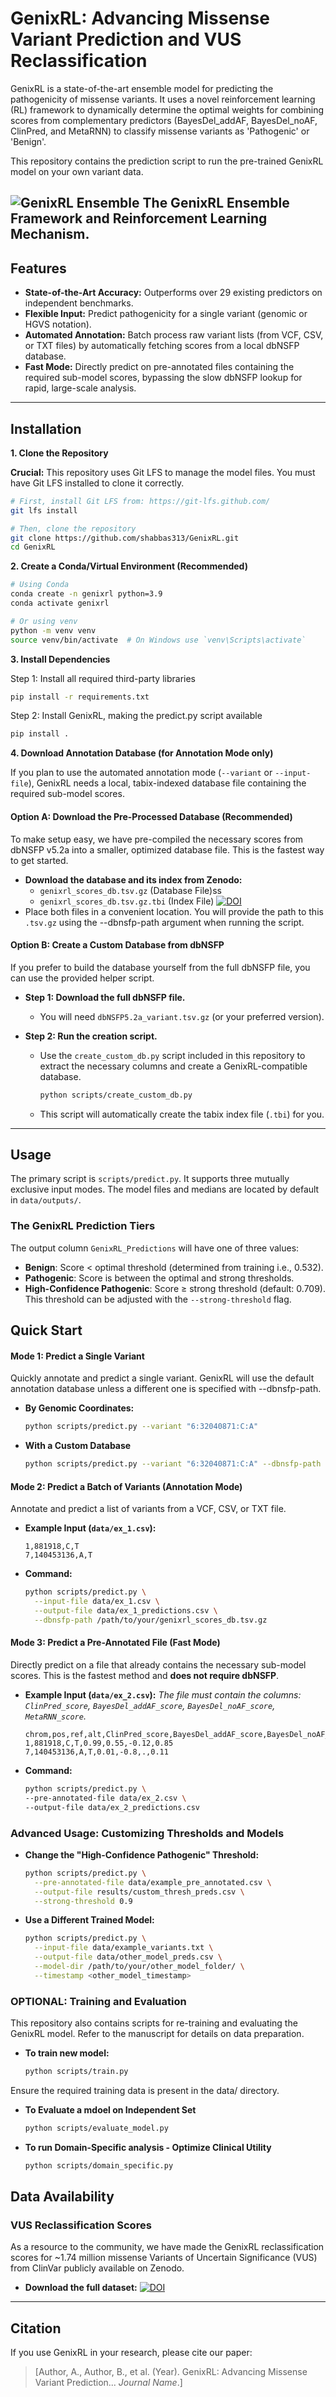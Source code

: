 # GenixRL: Advancing Missense Variant Prediction and VUS Reclassification

GenixRL is a state-of-the-art ensemble model for predicting the pathogenicity of missense variants. It uses a novel reinforcement learning (RL) framework to dynamically determine the optimal weights for combining scores from complementary predictors (BayesDel_addAF, BayesDel_noAF, ClinPred, and MetaRNN) to classify missense variants as 'Pathogenic' or 'Benign'.

This repository contains the prediction script to run the pre-trained GenixRL model on your own variant data.

![GenixRL Ensemble](data/framework-overview.png)
**The GenixRL Ensemble Framework and Reinforcement Learning Mechanism.**
---

## Features

-   **State-of-the-Art Accuracy:** Outperforms over 29 existing predictors on independent benchmarks.
-   **Flexible Input:** Predict pathogenicity for a single variant (genomic or HGVS notation).
-   **Automated Annotation:** Batch process raw variant lists (from VCF, CSV, or TXT files) by automatically fetching scores from a local dbNSFP database.
-   **Fast Mode:** Directly predict on pre-annotated files containing the required sub-model scores, bypassing the slow dbNSFP lookup for rapid, large-scale analysis.

---

## Installation

**1. Clone the Repository**

**Crucial:** This repository uses Git LFS to manage the model files. You must have Git LFS installed to clone it correctly.

```bash
# First, install Git LFS from: https://git-lfs.github.com/
git lfs install

# Then, clone the repository
git clone https://github.com/shabbas313/GenixRL.git
cd GenixRL
```

**2. Create a Conda/Virtual Environment (Recommended)**

```bash
# Using Conda
conda create -n genixrl python=3.9
conda activate genixrl

# Or using venv
python -m venv venv
source venv/bin/activate  # On Windows use `venv\Scripts\activate`
```

**3. Install Dependencies**

Step 1: Install all required third-party libraries
```bash
pip install -r requirements.txt
```
Step 2: Install GenixRL, making the predict.py script available
```bash
pip install .
```
**4. Download Annotation Database (for Annotation Mode only)**

If you plan to use the automated annotation mode (`--variant` or `--input-file`), GenixRL needs a local, tabix-indexed database file containing the required sub-model scores.

#### Option A: Download the Pre-Processed Database (Recommended)

To make setup easy, we have pre-compiled the necessary scores from dbNSFP v5.2a into a smaller, optimized database file. This is the fastest way to get started.

-   **Download the database and its index from Zenodo:**
    -   `genixrl_scores_db.tsv.gz` (Database File)ss
    -   `genixrl_scores_db.tsv.gz.tbi` (Index File)
    [![DOI](https://zenodo.org/badge/DOI/10.5281/zenodo.17151994.svg)](https://doi.org/10.5281/zenodo.17151994)
-   Place both files in a convenient location. You will provide the path to this `.tsv.gz` using the --dbnsfp-path argument when running the script.

#### Option B: Create a Custom Database from dbNSFP

If you prefer to build the database yourself from the full dbNSFP file, you can use the provided helper script.

-   **Step 1: Download the full dbNSFP file.**
    -   You will need `dbNSFP5.2a_variant.tsv.gz` (or your preferred version).

-   **Step 2: Run the creation script.**
    -   Use the `create_custom_db.py` script included in this repository to extract the necessary columns and create a GenixRL-compatible database.
        ```bash
        python scripts/create_custom_db.py
        ```
    -   This script will automatically create the tabix index file (`.tbi`) for you.
---

## Usage

The primary script is `scripts/predict.py`. It supports three mutually exclusive input modes.
The model files and medians are located by default in `data/outputs/`.

### The GenixRL Prediction Tiers

The output column `GenixRL_Predictions` will have one of three values:
-   **Benign**: Score < optimal threshold (determined from training i.e., 0.532).
-   **Pathogenic**: Score is between the optimal and strong thresholds.
-   **High-Confidence Pathogenic**: Score ≥ strong threshold (default: 0.709). This threshold can be adjusted with the `--strong-threshold` flag.

## Quick Start

#### Mode 1: Predict a Single Variant

Quickly annotate and predict a single variant. GenixRL will use the default annotation database unless a different one is specified with --dbnsfp-path.

-   **By Genomic Coordinates:**
	```bash
    python scripts/predict.py --variant "6:32040871:C:A"
    ```
-   **With  a Custom Database**
	```bash
    python scripts/predict.py --variant "6:32040871:C:A" --dbnsfp-path /path/to/your/dbNSFP5.2a_variant.tsv.gz
    ```
	
#### Mode 2: Predict a Batch of Variants (Annotation Mode)

Annotate and predict a list of variants from a VCF, CSV, or TXT file.

-   **Example Input (`data/ex_1.csv`):**
    ```
    1,881918,C,T
    7,140453136,A,T
    ```

-   **Command:**
    ```bash
    python scripts/predict.py \
      --input-file data/ex_1.csv \
      --output-file data/ex_1_predictions.csv \
      --dbnsfp-path /path/to/your/genixrl_scores_db.tsv.gz
    ```

#### Mode 3: Predict a Pre-Annotated File (Fast Mode)

Directly predict on a file that already contains the necessary sub-model scores. This is the fastest method and **does not require dbNSFP**.

-   **Example Input (`data/ex_2.csv`):**
    *The file must contain the columns: `ClinPred_score`, `BayesDel_addAF_score`, `BayesDel_noAF_score`, `MetaRNN_score`.*
    ```csv
    chrom,pos,ref,alt,ClinPred_score,BayesDel_addAF_score,BayesDel_noAF_score,MetaRNN_score
    1,881918,C,T,0.99,0.55,-0.12,0.85
    7,140453136,A,T,0.01,-0.8,.,0.11
    ```

-   **Command:**
    ```bash
    python scripts/predict.py \
	--pre-annotated-file data/ex_2.csv \
	--output-file data/ex_2_predictions.csv
    ```

### Advanced Usage: Customizing Thresholds and Models

-   **Change the "High-Confidence Pathogenic" Threshold:**
    ```bash
    python scripts/predict.py \
      --pre-annotated-file data/example_pre_annotated.csv \
      --output-file results/custom_thresh_preds.csv \
      --strong-threshold 0.9
    ```
	
-   **Use a Different Trained Model:**
    ```bash
    python scripts/predict.py \
      --input-file data/example_variants.txt \
      --output-file data/other_model_preds.csv \
      --model-dir /path/to/your/other_model_folder/ \
      --timestamp <other_model_timestamp>
    ```

### OPTIONAL: Training and Evaluation

This repository also contains scripts for re-training and evaluating the GenixRL model. Refer to the manuscript for details on data preparation.

-   **To train new model:**
    ```bash
    python scripts/train.py 
    ```
Ensure the required training data is present in the data/ directory.

-   **To Evaluate a mdoel on Independent Set**
	```bash
    python scripts/evaluate_model.py 
    ```
-   **To run Domain-Specific analysis - Optimize Clinical Utility**
	```bash
    python scripts/domain_specific.py
    ```
	
## Data Availability	
### VUS Reclassification Scores

As a resource to the community, we have made the GenixRL reclassification scores for ~1.74 million missense Variants of Uncertain Significance (VUS) from ClinVar publicly available on Zenodo.
-   **Download the full dataset:**
	[![DOI](https://zenodo.org/badge/DOI/10.5281/zenodo.17115405.svg)](https://doi.org/10.5281/zenodo.17115405)

---
## Citation

If you use GenixRL in your research, please cite our paper:

> [Author, A., Author, B., et al. (Year). GenixRL: Advancing Missense Variant Prediction... *Journal Name*.] 
